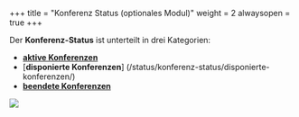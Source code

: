 +++
title = "Konferenz Status (optionales Modul)"
weight = 2
alwaysopen = true
+++

Der **Konferenz-Status** ist unterteilt in drei Kategorien:

 - [**aktive Konferenzen**](/status/konferenz-status/aktive-konferenzen/)
 - [**disponierte Konferenzen**] (/status/konferenz-status/disponierte-konferenzen/)
 - [**beendete Konferenzen**](/status/konferenz-status/beendete-konferenzen/)


![](/img/status_konferenz_status.png?classes=shadow)